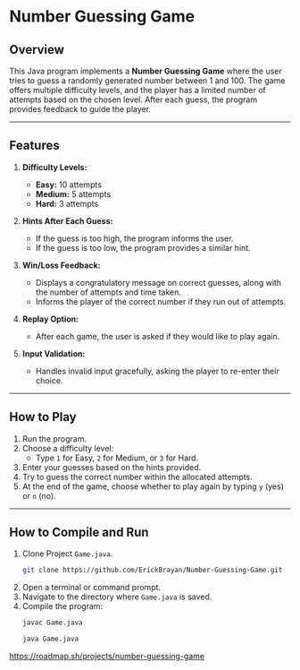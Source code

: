 # Number Guessing Game

## Overview

This Java program implements a **Number Guessing Game** where the user tries to guess a randomly generated number between 1 and 100. The game offers multiple difficulty levels, and the player has a limited number of attempts based on the chosen level. After each guess, the program provides feedback to guide the player.

---

## Features
1. **Difficulty Levels:**
    - **Easy:** 10 attempts
    - **Medium:** 5 attempts
    - **Hard:** 3 attempts

2. **Hints After Each Guess:**
    - If the guess is too high, the program informs the user.
    - If the guess is too low, the program provides a similar hint.

3. **Win/Loss Feedback:**
    - Displays a congratulatory message on correct guesses, along with the number of attempts and time taken.
    - Informs the player of the correct number if they run out of attempts.

4. **Replay Option:**
    - After each game, the user is asked if they would like to play again.

5. **Input Validation:**
    - Handles invalid input gracefully, asking the player to re-enter their choice.

---

## How to Play

1. Run the program.
2. Choose a difficulty level:
    - Type `1` for Easy, `2` for Medium, or `3` for Hard.
3. Enter your guesses based on the hints provided.
4. Try to guess the correct number within the allocated attempts.
5. At the end of the game, choose whether to play again by typing `y` (yes) or `n` (no).

---

## How to Compile and Run

1. Clone Project `Game.java`.
   ```bash
   git clone https://github.com/ErickBrayan/Number-Guessing-Game.git
   ```
2. Open a terminal or command prompt.
3. Navigate to the directory where `Game.java` is saved.
4. Compile the program:
   ```bash
   javac Game.java
   ```
   ```bash
   java Game.java
   ```
https://roadmap.sh/projects/number-guessing-game